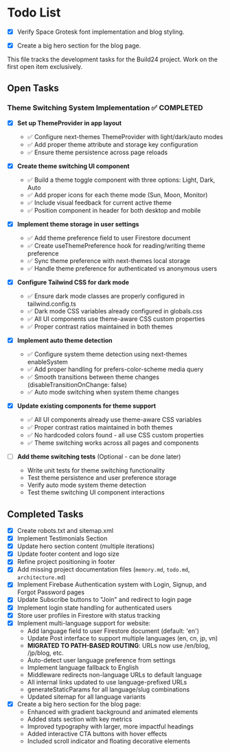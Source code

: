 # Todo List

- [x] Verify Space Grotesk font implementation and blog styling.

- [x] Create a big hero section for the blog page.

This file tracks the development tasks for the Build24 project. Work on the first open item exclusively.

## Open Tasks

### Theme Switching System Implementation ✅ COMPLETED
- [x] **Set up ThemeProvider in app layout**
  - ✅ Configure next-themes ThemeProvider with light/dark/auto modes
  - ✅ Add proper theme attribute and storage key configuration
  - ✅ Ensure theme persistence across page reloads

- [x] **Create theme switching UI component**
  - ✅ Build a theme toggle component with three options: Light, Dark, Auto
  - ✅ Add proper icons for each theme mode (Sun, Moon, Monitor)
  - ✅ Include visual feedback for current active theme
  - ✅ Position component in header for both desktop and mobile

- [x] **Implement theme storage in user settings**
  - ✅ Add theme preference field to user Firestore document
  - ✅ Create useThemePreference hook for reading/writing theme preference
  - ✅ Sync theme preference with next-themes local storage
  - ✅ Handle theme preference for authenticated vs anonymous users

- [x] **Configure Tailwind CSS for dark mode**
  - ✅ Ensure dark mode classes are properly configured in tailwind.config.ts
  - ✅ Dark mode CSS variables already configured in globals.css
  - ✅ All UI components use theme-aware CSS custom properties
  - ✅ Proper contrast ratios maintained in both themes

- [x] **Implement auto theme detection**
  - ✅ Configure system theme detection using next-themes enableSystem
  - ✅ Add proper handling for prefers-color-scheme media query
  - ✅ Smooth transitions between theme changes (disableTransitionOnChange: false)
  - ✅ Auto mode switching when system theme changes

- [x] **Update existing components for theme support**
  - ✅ All UI components already use theme-aware CSS variables
  - ✅ Proper contrast ratios maintained in both themes
  - ✅ No hardcoded colors found - all use CSS custom properties
  - ✅ Theme switching works across all pages and components

- [ ] **Add theme switching tests** (Optional - can be done later)
  - Write unit tests for theme switching functionality
  - Test theme persistence and user preference storage
  - Verify auto mode system theme detection
  - Test theme switching UI component interactions



## Completed Tasks

- [x] Create robots.txt and sitemap.xml
- [x] Implement Testimonials Section
- [x] Update hero section content (multiple iterations)
- [x] Update footer content and logo size
- [x] Refine project positioning in footer
- [x] Add missing project documentation files (`memory.md`, `todo.md`, `architecture.md`)
- [x] Implement Firebase Authentication system with Login, Signup, and Forgot Password pages
- [x] Update Subscribe buttons to "Join" and redirect to login page
- [x] Implement login state handling for authenticated users
- [x] Store user profiles in Firestore with status tracking
- [x] Implement multi-language support for website:
  - Add language field to user Firestore document (default: 'en')
  - Update Post interface to support multiple languages (en, cn, jp, vn)
  - **MIGRATED TO PATH-BASED ROUTING**: URLs now use /en/blog, /jp/blog, etc.
  - Auto-detect user language preference from settings
  - Implement language fallback to English
  - Middleware redirects non-language URLs to default language
  - All internal links updated to use language-prefixed URLs
  - generateStaticParams for all language/slug combinations
  - Updated sitemap for all language variants
- [x] Create a big hero section for the blog page:
  - Enhanced with gradient background and animated elements
  - Added stats section with key metrics
  - Improved typography with larger, more impactful headings
  - Added interactive CTA buttons with hover effects
  - Included scroll indicator and floating decorative elements
